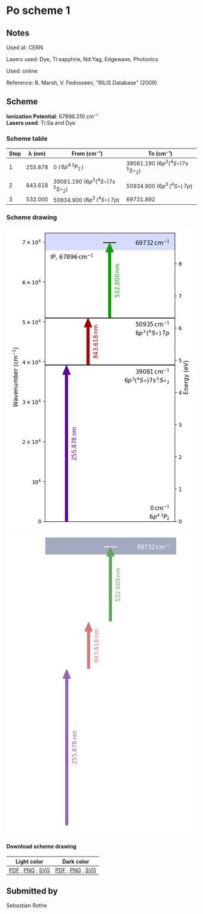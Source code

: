 # Po scheme 1

## Notes

Used at: CERN

Lasers used: Dye, Ti:sapphire, Nd:Yag, Edgewave, Photonics

Used: online

Reference: B. Marsh, V. Fedosseev, "RILIS Database" (2009)





## Scheme

**Ionization Potential**: 67896.310 cm⁻¹  
**Lasers used**: Ti:Sa and Dye

### Scheme table

| Step | λ (nm)  |                  From (cm⁻¹)                   |                   To (cm⁻¹)                    |
| ---- | ------- | ---------------------------------------------- | ---------------------------------------------- |
| 1    | 255.878 | 0 ($\,6p^4\,^3P_2\,$)                          | 39081.190 ($6p^3(^4S{\circ})7s\,^5S{\circ}_2$) |
| 2    | 843.618 | 39081.190 ($6p^3(^4S{\circ})7s\,^5S{\circ}_2$) | 50934.900 ($6p^3\,(^4S{\circ})\,7p$)           |
| 3    | 532.000 | 50934.900 ($6p^3\,(^4S{\circ})\,7p$)           | 69731.892                                      |


### Scheme drawing

![po scheme, light mode](po-001/po-001-light.png#only-light)
![po scheme, dark mode](po-001/po-001-dark-web.png#only-dark)

#### Download scheme drawing

|                                            Light color                                            |                                           Dark color                                           |
| ------------------------------------------------------------------------------------------------- | ---------------------------------------------------------------------------------------------- |
| [PDF](po-001/po-001-light.pdf) , [PNG](po-001/po-001-light.png) , [SVG](po-001/po-001-light.svg)  | [PDF](po-001/po-001-dark.pdf) , [PNG](po-001/po-001-dark.png) , [SVG](po-001/po-001-dark.svg)  |


## Submitted by

Sebastian Rothe

